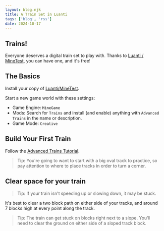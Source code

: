 ```yaml
---
layout: blog.njk
title: A Train Set in Luanti
tags: ['blog', 'rss']
date: 2024-10-17
---
```


## Trains!

Everyone deserves a digital train set to play with.
Thanks to [Luanti / MineTest](https://www.minetest.net/), you can have one, and it's free!

## The Basics

Install your copy of [Luanti/MineTest](/blog/minetest).

Start a new game world with these settings:

- Game Engine: `MineGame`
- Mods: Search for `Trains` and install (and enable) anything with `Advanced Trains` in the name or description.
- Game Mode: `Creative`

## Build Your First Train

Follow the [Advanced Trains Tutorial](https://advtrains.de/wiki/doku.php?id=usage:howto).

> Tip: You're going to want to start with a big oval track to practice, so pay attention to where to place tracks in order to turn a corner.

## Clear space for your train

> Tip: If your train isn't speeding up or slowing down, it may be stuck.

It's best to clear a two block path on either side of your tracks, and around 7 blocks high at every point along the track.

> Tip: The train can get stuck on blocks right next to a slope. You'll need to clear the ground on either side of a sloped track block.


